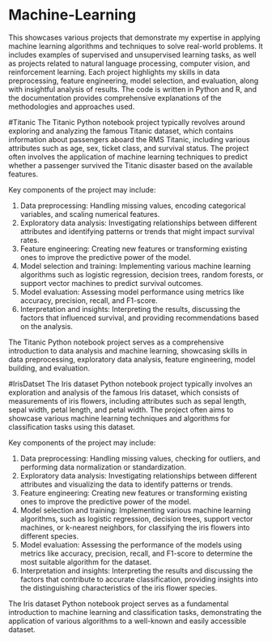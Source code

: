 # Machine-Learning

This showcases various projects that demonstrate my expertise in applying machine learning algorithms and techniques to solve real-world problems. It includes examples of supervised and unsupervised learning tasks, as well as projects related to natural language processing, computer vision, and reinforcement learning. Each project highlights my skills in data preprocessing, feature engineering, model selection, and evaluation, along with insightful analysis of results. The code is written in Python and R, and the documentation provides comprehensive explanations of the methodologies and approaches used.


#Titanic 
The Titanic Python notebook project typically revolves around exploring and analyzing the famous Titanic dataset, which contains information about passengers aboard the RMS Titanic, including various attributes such as age, sex, ticket class, and survival status. The project often involves the application of machine learning techniques to predict whether a passenger survived the Titanic disaster based on the available features.

Key components of the project may include:

1. Data preprocessing: Handling missing values, encoding categorical variables, and scaling numerical features.
2. Exploratory data analysis: Investigating relationships between different attributes and identifying patterns or trends that might impact survival rates.
3. Feature engineering: Creating new features or transforming existing ones to improve the predictive power of the model.
4. Model selection and training: Implementing various machine learning algorithms such as logistic regression, decision trees, random forests, or support vector machines to predict survival outcomes.
5. Model evaluation: Assessing model performance using metrics like accuracy, precision, recall, and F1-score.
6. Interpretation and insights: Interpreting the results, discussing the factors that influenced survival, and providing recommendations based on the analysis.

The Titanic Python notebook project serves as a comprehensive introduction to data analysis and machine learning, showcasing skills in data preprocessing, exploratory data analysis, feature engineering, model building, and evaluation.

#IrisDatset
The Iris dataset Python notebook project typically involves an exploration and analysis of the famous Iris dataset, which consists of measurements of iris flowers, including attributes such as sepal length, sepal width, petal length, and petal width. The project often aims to showcase various machine learning techniques and algorithms for classification tasks using this dataset.

Key components of the project may include:

1. Data preprocessing: Handling missing values, checking for outliers, and performing data normalization or standardization.
2. Exploratory data analysis: Investigating relationships between different attributes and visualizing the data to identify patterns or trends.
3. Feature engineering: Creating new features or transforming existing ones to improve the predictive power of the model.
4. Model selection and training: Implementing various machine learning algorithms, such as logistic regression, decision trees, support vector machines, or k-nearest neighbors, for classifying the iris flowers into different species.
5. Model evaluation: Assessing the performance of the models using metrics like accuracy, precision, recall, and F1-score to determine the most suitable algorithm for the dataset.
6. Interpretation and insights: Interpreting the results and discussing the factors that contribute to accurate classification, providing insights into the distinguishing characteristics of the iris flower species.

The Iris dataset Python notebook project serves as a fundamental introduction to machine learning and classification tasks, demonstrating the application of various algorithms to a well-known and easily accessible dataset.

